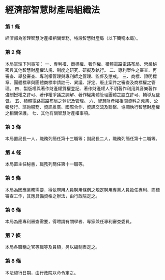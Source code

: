 # 經濟部智慧財產局組織法

### 第 1 條

經濟部為辦理智慧財產權相關業務，特設智慧財產局（以下簡稱本局）。

### 第 2 條

本局掌理下列事項：
一、專利權、商標權、著作權、積體電路電路布局、營業秘密與其他智慧財產權法規、制度之研究、研擬及執行。
二、專利案件之審查、再審查、舉發審查、專利權管理與專利師之管理、監督及懲戒。
三、商標、證明標章、團體標章與團體商標申請註冊、異議、評定、廢止案件之審查及商標權之管理。
四、製版權與著作財產權質權登記、著作財產權人不明著作利用與音樂著作強制授權之許可、著作權爭議之調解、著作權集體管理團體之設立許可、輔導及監督。
五、積體電路電路布局之登記及管理。
六、智慧財產權相關資料之蒐集、公報發行、諮詢服務、資訊推廣、國際合作、資訊交流及聯繫、協調執行智慧財產權之相關保護。
七、其他有關智慧財產權事項。

### 第 3 條

本局置局長一人，職務列簡任第十三職等；副局長二人，職務列簡任第十二職等。

### 第 4 條

本局置主任秘書，職務列簡任第十一職等。

### 第 5 條

本局為因應業務需要，得依聘用人員聘用條例之規定聘用專業人員擔任專利、商標審查工作，其應具備資格之辦法，由行政院定之。

### 第 6 條

本局為應專利審查需要，得聘請有關學者、專家兼任專利審查委員。

### 第 7 條

本局各職稱之官等職等及員額，另以編制表定之。

### 第 8 條

本法施行日期，由行政院以命令定之。
